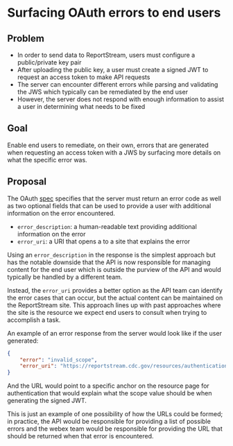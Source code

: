 # Surfacing OAuth errors to end users

## Problem

- In order to send data to ReportStream, users must configure a public/private key pair
- After uploading the public key, a user must create a signed JWT to request an access token to make API requests
- The server can encounter different errors while parsing and validating the JWS which typically can be remediated by the
end user 
- However, the server does not respond with enough information to assist a user in determining what needs to be fixed

## Goal

Enable end users to remediate, on their own, errors that are generated when requesting an access token with a JWS 
by surfacing more details on what the specific error was.

## Proposal

The OAuth [spec](https://datatracker.ietf.org/doc/html/rfc6749#section-5.2) specifies that the server must return an 
error code as well as two optional fields that can be used to provide a user with additional information on the error 
encountered.

- `error_description`: a human-readable text providing additional information on the error 
- `error_uri`: a URI that opens a to a site that explains the error

Using an `error_description` in the response is the simplest approach but has the notable downside that the API
is now responsible for managing content for the end user which is outside the purview of the API and would typically be
handled by a different team.

Instead, the `error_uri` provides a better option as the API team can identify the error cases that can occur, but 
the actual content can be maintained on the ReportStream site.  This approach lines up with past approaches where the
site is the resource we expect end users to consult when trying to accomplish a task.

An example of an error response from the server would look like if the user generated:

```json
{
    "error": "invalid_scope",
    "error_uri": "https://reportstream.cdc.gov/resources/authentication#valid-scope"
}
```

And the URL would point to a specific anchor on the resource page for authentication that would explain what the scope
value should be when generating the signed JWT.

This is just an example of one possibility of how the URLs could be formed; in practice, the API would be responsible
for providing a list of possible errors and the webex team would be responsible for providing the URL that should be 
returned when that error is encountered.